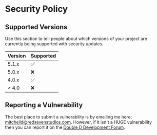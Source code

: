 # Security Policy

## Supported Versions

Use this section to tell people about which versions of your project are
currently being supported with security updates.

| Version | Supported          |
| ------- | ------------------ |
| 5.1.x   | :white_check_mark: |
| 5.0.x   | :x:                |
| 4.0.x   | :white_check_mark: |
| < 4.0   | :x:                |

## Reporting a Vulnerability

The best place to submit a vulnerability is by emailing me here: [mitchelld@redsevenstudios.com](mailto:mitchelld@redsevenstudios.com). However, if it isn't a HUGE vulnerability then you can report it on the [Double D Development Forum](https://doubleddevelopment.tk/c/bug-reports/ezcar-bug-reports/35).
